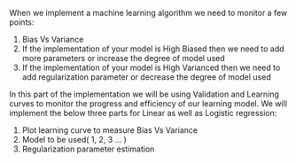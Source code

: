 When we implement a machine learning algorithm we need to monitor a few points:
1. Bias Vs Variance
2. If the implementation of your model is High Biased then we need to add more parameters or increase the degree of model used
3. If the implementation of your model is High Varianced then we need to add regularization parameter or decrease the degree of model used

In this part of the implementation we will be using Validation and Learning curves to monitor the progress and efficiency of our learning model. We will implement the below three parts for Linear as well as Logistic regression:

1. Plot learning curve to measure Bias Vs Variance
2. Model to be used( 1, 2, 3 ... ) 
3. Regularization parameter estimation
